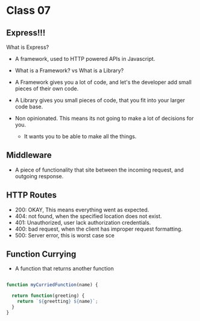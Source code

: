 # Class 07
## Express!!!

What is Express?

-  A framework, used to HTTP powered APIs in Javascript.
  - What is a Framework? vs What is a Library?
  - A Framework gives you a lot of code, and let's the developer add small pieces of their own code.
  - A Library gives you small pieces of code, that you fit into your larger code base.


- Non opinionated. This means its not going to make a lot of decisions for you.
  - It wants you to be able to make all the things.


## Middleware
- A piece of functionality that site between the incoming request, and outgoing response.

## HTTP Routes
- 200: OKAY, This means everything went as expected.
- 404: not found, when the specified location does not exist.
- 401: Unauthorized, user lack authorization credentials.
- 400: bad request, when the client has improper request formatting.
- 500: Server error, this is worst case sce


## Function Currying
- A function that returns another function

```js

function myCurriedFunction(name) {

  return function(greeting) {
    return `${greetting} ${name}`;
  }
}

```
